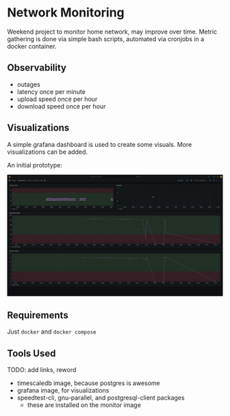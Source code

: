 # Network Monitoring

Weekend project to monitor home network, may improve over time. Metric gathering
is done via simple bash scripts, automated via cronjobs in a docker container.

## Observability

- outages
- latency once per minute
- upload speed once per hour
- download speed once per hour

## Visualizations

A simple grafana dashboard is used to create some visuals. More visualizations
can be added.

An initial prototype:

![grafana dashboard](./static/grafana_dashboard.png)

## Requirements

Just `docker` and `docker compose`

## Tools Used

TODO: add links, reword

- timescaledb image, because postgres is awesome
- grafana image, for visualizations
- speedtest-cli, gnu-parallel, and postgresql-client packages
    - these are installed on the monitor image
